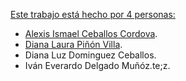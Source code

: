 <p align="center"><a href="https://laravel.com" target="_blank">

Este trabajo est&aacute; hecho por 4 personas:
- [Alexis Ismael Ceballos Cordova](https://t.me/caronte11).
- [Diana Laura Pi&ntilde;&oacute;n Villa](https://t.me/unused).
- Diana Luz Dominguez Ceballos.
- Iv&aacute;n Everardo Delgado Mu&ntilde;&oacute;z.te;z.
